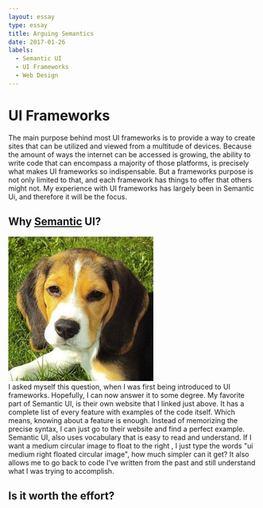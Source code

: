 ```yaml
---
layout: essay
type: essay
title: Arguing Semantics
date: 2017-01-26
labels:
  - Semantic UI
  - UI Frameworks
  - Web Design
---
```


<h1> UI Frameworks </h1>
The main purpose behind most UI frameworks is to provide a way to create sites that can be utilized and viewed from a multitude of 
devices. Because the amount of ways the internet can be accessed is growing, the ability to write code that can encompass a
majority of those platforms, is precisely what makes UI frameworks so indispensable. But a frameworks purpose is not only limited 
to that, and each framework has things to offer that others might not. My experience with UI frameworks has largely been in 
Semantic Ui, and therefore it will be the focus. 

## Why <a href="http://semantic-ui.com/">Semantic</a> UI?
<div class="ui medium right floated circular image">
  <img class="ui image" src="../images/puppy.jpg">
</div>
I asked myself this question, when I was first being introduced to UI frameworks. Hopefully, I can now answer it to some degree.
My favorite part of Semantic UI, is their own website that I linked just above. It has a complete list of every feature with
examples of the code itself. Which means, knowing about a feature is enough. Instead of memorizing the precise syntax, I can just
go to their website and find a perfect example. Semantic UI, also uses vocabulary that is easy to read and understand. If I want a 
medium circular image to float to the right , I just type the words "ui medium right floated circular image", how much simpler can 
it get? It also allows me to go back to code I've written from the past and still understand what I was trying to accomplish. 



## Is it worth the effort?



